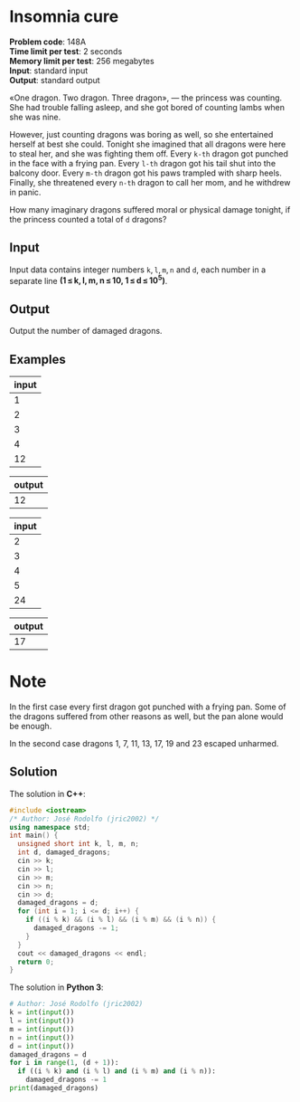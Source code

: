 # Insomnia cure
**Problem code**: 148A  
**Time limit per test**: 2 seconds  
**Memory limit per test**: 256 megabytes  
**Input**: standard input  
**Output**: standard output  

«One dragon. Two dragon. Three dragon», — the princess was counting. She had trouble falling asleep, and she got bored of counting lambs when she was nine.

However, just counting dragons was boring as well, so she entertained herself at best she could. Tonight she imagined that all dragons were here to steal her, and she was fighting them off. Every `k-th` dragon got punched in the face with a frying pan. Every `l-th` dragon got his tail shut into the balcony door. Every `m-th` dragon got his paws trampled with sharp heels. Finally, she threatened every `n-th` dragon to call her mom, and he withdrew in panic.

How many imaginary dragons suffered moral or physical damage tonight, if the princess counted a total of `d` dragons?

## Input
Input data contains integer numbers `k`, `l`, `m`, `n` and `d`, each number in a separate line **(1 ≤ k, l, m, n ≤ 10, 1 ≤ d ≤ 10<sup>5</sup>)**.

## Output
Output the number of damaged dragons.

## Examples
| input |
| :--- |
| 1 |
| 2 |
| 3 |
| 4 |
| 12 |

| output |
| :--- |
| 12 |

| input |
| :--- |
| 2 |
| 3 |
| 4 |
| 5 |
| 24 |

| output |
| :--- |
| 17 |

# Note
In the first case every first dragon got punched with a frying pan. Some of the dragons suffered from other reasons as well, but the pan alone would be enough.

In the second case dragons 1, 7, 11, 13, 17, 19 and 23 escaped unharmed.

## Solution
The solution in **C++**:
```cpp
#include <iostream>
/* Author: José Rodolfo (jric2002) */
using namespace std;
int main() {
  unsigned short int k, l, m, n;
  int d, damaged_dragons;
  cin >> k;
  cin >> l;
  cin >> m;
  cin >> n;
  cin >> d;
  damaged_dragons = d;
  for (int i = 1; i <= d; i++) {
    if ((i % k) && (i % l) && (i % m) && (i % n)) {
      damaged_dragons -= 1;
    }
  }
  cout << damaged_dragons << endl;
  return 0;
}
```

The solution in **Python 3**:
```python
# Author: José Rodolfo (jric2002)
k = int(input())
l = int(input())
m = int(input())
n = int(input())
d = int(input())
damaged_dragons = d
for i in range(1, (d + 1)):
  if ((i % k) and (i % l) and (i % m) and (i % n)):
    damaged_dragons -= 1
print(damaged_dragons)
```